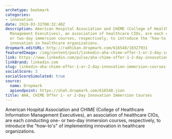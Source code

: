 ```yaml
---
archetype: bookmark
categories:
- innovation
date: 2019-03-31T00:32:40Z
description: American Hospital Association and CHIME (College of Healthcare Information
  Management Executives), an association of healthcare CIOs, are each conducting one-
  or two-day immersion courses, respectively, to introduce the "how-to's" of implementing
  innovation in healthcare organizations.
dropmark.editURL: http://radhikan.dropmark.com/616548/18327931
featuredImage: /img/content/post/linkedin-aha-chime-offer-1-or-2-day-innovation-immersion-courses
link: https://www.linkedin.com/pulse/aha-chime-offer-1-2-day-innovation-immersion-courses-mike-squires/
linkBrand: linkedin.com
slug: linkedin-aha-chime-offer-1-or-2-day-innovation-immersion-courses
socialScore: 3
socialScoreSimulated: true
source:
  name: Dropmark
  apiendpoint: https://shah.dropmark.com/616548.json
title: AHA, CHIME Offer 1- or 2-Day Innovation Immersion Courses
---
```

American Hospital Association and CHIME (College of Healthcare Information Management Executives), an association of healthcare CIOs, are each conducting one- or two-day immersion courses, respectively, to introduce the "how-to's" of implementing innovation in healthcare organizations. 